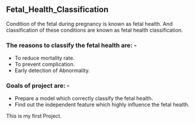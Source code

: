 ## Fetal_Health_Classification

Condition of the fetal during pregnancy is known as fetal health.
And classification of these conditions are known as fetal health classification.

### The reasons to classify the fetal health are: -
* To reduce mortality rate.
* To prevent complication.
* Early detection of Abnormality.
  
### Goals of project are: -

* Prepare a model which correctly classify the fetal health.
* Find out the independent feature which highly influence the fetal health.

This is my first Project.
